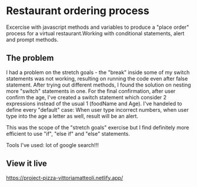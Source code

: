 # Restaurant ordering process

Excercise with javascript methods and variables to produce a "place order" process for a virtual restaurant.Working with conditional statements, alert and prompt methods.

## The problem

I had a problem on the stretch goals - the "break" inside some of my switch statements was not working, resulting on running the code even after false statement. After trying out different methods, I found the solution on nesting more "switch" statements in one.
For the final confirmation, after user confirm the age, I've created a switch statement which consider 2 expressions instead of the usual 1 (foodName and Age).
I've handeled to define every "default" case: When user type incorrect numbers, when user type into the age a letter as well, result will be an alert.

This was the scope of the "stretch goals" exercise but I find definitely more efficient to use "if", "else if" and "else" statements.

Tools I've used: lot of google search!!!

## View it live

https://project-pizza-vittoriamatteoli.netlify.app/
